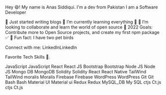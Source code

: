 Hey 😄! My name is Anas Siddiqui. 
I'm a dev from Pakistan
I am a Software Developer

🔭 Just started writing blogs
🌱 I’m currently learning everything 🤣
👯 I’m looking to collaborate and learn the world of open source
🥅 2022 Goals: Contribute more to Open Source projects, and create my first npm package ✅
🦜 Fun fact: I have two pet birds

Connect with me:
LinkedInLinkedIn

Favorite Tech
Skills 📝.

JavaScript
JavaScript	React
React JS	Bootstrap
Bootstrap	Node JS
Node JS	Mongo DB
MongoDB	Solidity
Solidity	React
React Native	TailWind
TailWind	moralis
Moralis
Firebase
Firebase	WordPress
WordPress	Git
Git	Bash
Bash	Material UI
Material ui	Redux
Redux	MySQL_DB
My SQL	ctjs
Ct.js	ctjs
Ct.js
